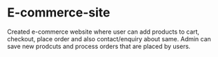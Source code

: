 # E-commerce-site
Created e-commerce website where user can add products to cart, checkout, place order and also contact/enquiry about same. 
Admin can save new prodcuts and process orders that are placed by users. 
